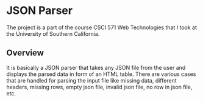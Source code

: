 # JSON Parser

The project is a part of the course CSCI 571 Web Technologies that I took at the University of Southern California. 

## Overview
It is basically a JSON parser that takes any JSON file from the user and displays the parsed data in form of an HTML table. There are various cases that are handled for parsing the input file like missing data, different headers, missing rows, empty json file, invalid json file, no row in json file, etc.
